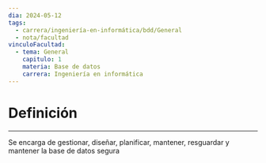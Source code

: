 ```yaml
---
dia: 2024-05-12
tags:
  - carrera/ingeniería-en-informática/bdd/General
  - nota/facultad
vinculoFacultad:
  - tema: General
    capitulo: 1
    materia: Base de datos
    carrera: Ingeniería en informática
---
```

# Definición
---
Se encarga de gestionar, diseñar, planificar, mantener, resguardar y mantener la base de datos segura